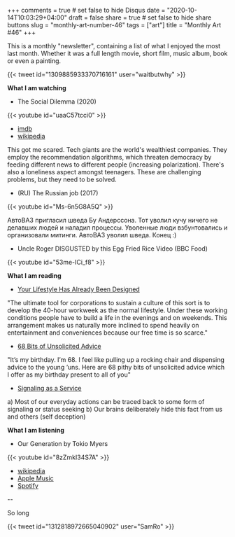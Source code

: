 +++
comments = true	# set false to hide Disqus
date = "2020-10-14T10:03:29+04:00"
draft = false
share = true	# set false to hide share buttons
slug = "monthly-art-number-46"
tags = ["art"]
title = "Monthly Art #46"
+++

This is a monthly "newsletter", containing a list of what I enjoyed the most
last month. Whether it was a full length movie, short film, music album, book
or even a painting.

<!--more-->

{{< tweet id="1309885933370716161" user="waitbutwhy" >}}

**What I am watching**

* The Social Dilemma (2020)

{{< youtube id="uaaC57tcci0" >}}

  - [imdb](https://www.imdb.com/title/tt11464826/)
  - [wikipedia](https://en.wikipedia.org/wiki/The_Social_Dilemma)

This got me scared. Tech giants are the world's wealthiest companies. They
employ the recommendation algorithms, which threaten democracy by feeding
different news to different people (increasing polarization). There's also a
loneliness aspect amongst teenagers. These are challenging problems, but they
need to be solved.

* (RU) The Russian job (2017)

{{< youtube id="Ms-6n5G8A5Q" >}}

АвтоВАЗ пригласил шведа Бу Андерссона. Тот уволил кучу ничего не делавших людей
и наладил процессы. Уволенные люди взбунтовались и организовали митинги.
АвтоВАЗ уволил шведа. Конец :)

* Uncle Roger DISGUSTED by this Egg Fried Rice Video (BBC Food)

{{< youtube id="53me-ICi_f8" >}}

**What I am reading**

* [Your Lifestyle Has Already Been Designed](https://www.raptitude.com/2010/07/your-lifestyle-has-already-been-designed/)

"The ultimate tool for corporations to sustain a culture of this sort is to
develop the 40-hour workweek as the normal lifestyle. Under these working
conditions people have to build a life in the evenings and on weekends. This
arrangement makes us naturally more inclined to spend heavily on entertainment
and conveniences because our free time is so scarce."

* [68 Bits of Unsolicited Advice](https://kk.org/thetechnium/68-bits-of-unsolicited-advice/)

"It’s my birthday. I’m 68. I feel like pulling up a rocking chair and
dispensing advice to the young ‘uns. Here are 68 pithy bits of unsolicited
advice which I offer as my birthday present to all of you"

* [Signaling as a Service](https://julian.digital/2020/03/28/signaling-as-a-service/)

a) Most of our everyday actions can be traced back to some form of signaling or status seeking
b) Our brains deliberately hide this fact from us and others (self deception)

**What I am listening**

* Our Generation by Tokio Myers

{{< youtube id="8zZmkI34S7A" >}}

  - [wikipedia](https://en.wikipedia.org/wiki/Our_Generation_(album))
  - [Apple Music](https://music.apple.com/gb/album/our-generation/1295671251)
  - [Spotify](https://open.spotify.com/album/3Tg73QKlrAjOmlFHc4qlN1)

--

So long

{{< tweet id="1312818972665040902" user="SamRo" >}}
